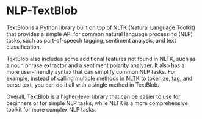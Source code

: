 # NLP-TextBlob

TextBlob is a Python library built on top of NLTK (Natural Language Toolkit) that provides a simple API for common natural language processing (NLP) tasks, such as part-of-speech tagging, sentiment analysis, and text classification.

TextBlob also includes some additional features not found in NLTK, such as a noun phrase extractor and a sentiment polarity analyzer. It also has a more user-friendly syntax that can simplify common NLP tasks. For example, instead of calling multiple methods in NLTK to tokenize, tag, and parse text, you can do it all with a single method in TextBlob.

Overall, TextBlob is a higher-level library that can be easier to use for beginners or for simple NLP tasks, while NLTK is a more comprehensive toolkit for more complex NLP tasks.
